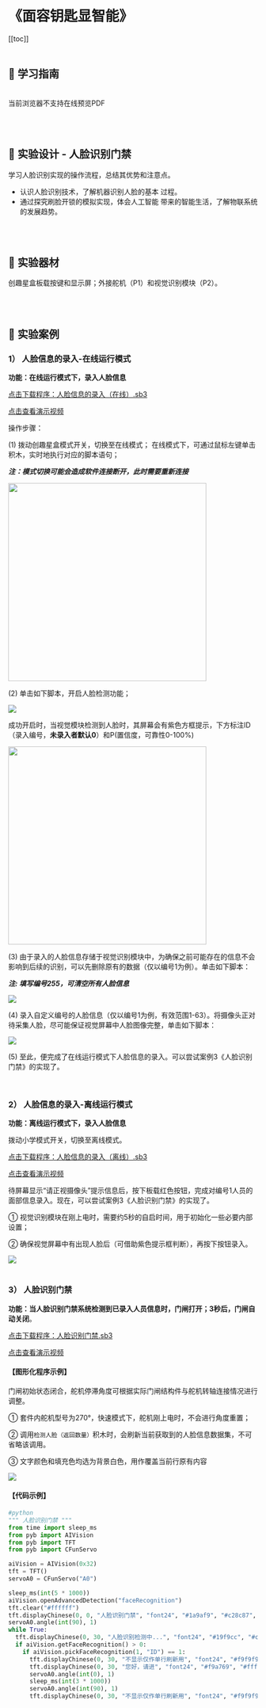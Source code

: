 # 《面容钥匙显智能》

[[toc]]
<br><br>

## 📒 学习指南

<br>
<object data="/tutorial/starbox_yj/pdf/初中第15课面容钥匙显智能.pdf" type="application/pdf" width=1200 height=800 name="面容钥匙显智能">
当前浏览器不支持在线预览PDF
</object>

<br><br>

## 📐 实验设计 - 人脸识别门禁

学习人脸识别实现的操作流程，总结其优势和注意点。

- 认识人脸识别技术，了解机器识别人脸的基本
过程。
- 通过探究刷脸开锁的模拟实现，体会人工智能
带来的智能生活，了解物联系统的发展趋势。

<br><br>

## 🧰 实验器材

创趣星盒板载按键和显示屏；外接舵机（P1）和视觉识别模块（P2）。

<br><br>

## 🌰 实验案例

### 1） 人脸信息的录入-在线运行模式

**功能：在线运行模式下，录入人脸信息**

<a href="/tutorial/starbox_yj/sb3/13/人脸信息的录入（在线）.sb3">点击下载程序：人脸信息的录入（在线）.sb3</a>

<a href="https://www.cfunworld.com" target="_blank">点击查看演示视频</a>

操作步骤：

(1)  拨动创趣星盒模式开关，切换至在线模式； 在线模式下，可通过鼠标左键单击积木，实时地执行对应的脚本语句；

***注：模式切换可能会造成软件连接断开，此时需要重新连接***

<img src="/images/13/在线模式.jpg" width=400>

<br>

(2)  单击如下脚本，开启人脸检测功能；

<img src="/images/13/image-20241008142152998.png">

成功开启时，当视觉模块检测到人脸时，其屏幕会有紫色方框提示，下方标注ID（录入编号，**未录入者默认0**）和P(置信度，可靠性0-100%)

<img src="/images/13/微信图片_20241210153249.jpg" width=400>

<br>

(3)  由于录入的人脸信息存储于视觉识别模块中，为确保之前可能存在的信息不会影响到后续的识别，可以先删除原有的数据（仅以编号1为例）。单击如下脚本：

***注: 填写编号255，可清空所有人脸信息***

<img src="/images/13/image-20241008142610878.png">

<br>

(4)  录入自定义编号的人脸信息（仅以编号1为例，有效范围1-63）。将摄像头正对待采集人脸，尽可能保证视觉屏幕中人脸图像完整，单击如下脚本：

<img src="/images/13/image-20241008142912799.png">

<br>

(5)  至此，便完成了在线运行模式下人脸信息的录入。可以尝试案例3《人脸识别门禁》的实现了。

<br>

### 2） 人脸信息的录入-离线运行模式

**功能：离线运行模式下，录入人脸信息**

拨动小学模式开关，切换至离线模式。

<a href="/tutorial/starbox_yj/sb3/13/人脸信息的录入（离线）.sb3">点击下载程序：人脸信息的录入（离线）.sb3</a>

<a href="https://www.cfunworld.com" target="_blank">点击查看演示视频</a>

待屏幕显示“请正视摄像头”提示信息后，按下板载红色按钮，完成对编号1人员的面部信息录入。现在，可以尝试案例3《人脸识别门禁》的实现了。

① 视觉识别模块在刚上电时，需要约5秒的自启时间，用于初始化一些必要内部设置；

② 确保视觉屏幕中有出现人脸后（可借助紫色提示框判断），再按下按钮录入。

<img src="/images/13/【小学】人脸信息的录入（离线）.png">

<br>
<br>

### 3） 人脸识别门禁

**功能：当人脸识别门禁系统检测到已录入人员信息时，门闸打开；3秒后，门闸自动关闭**。

<a href="/tutorial/starbox_yj/sb3/13/人脸识别门禁.sb3">点击下载程序：人脸识别门禁.sb3</a>

<a href="https://www.cfunworld.com" target="_blank">点击查看演示视频</a>

#### 【图形化程序示例】

门闸初始状态闭合，舵机停滞角度可根据实际门闸结构件与舵机转轴连接情况进行调整。

①  套件内舵机型号为270°，快速模式下，舵机刚上电时，不会进行角度重置；

②  调用`检测人脸（返回数量）`积木时，会刷新当前获取到的人脸信息数据集，不可省略该调用。

③  文字颜色和填充色均选为背景白色，用作覆盖当前行原有内容

<img src="/images/13/【小学】人脸识别门禁.png">



#### 【代码示例】

```python
#python
""" 人脸识别门禁 """
from time import sleep_ms
from pyb import AIVision
from pyb import TFT
from pyb import CFunServo

aiVision = AIVision(0x32)
tft = TFT()
servoA0 = CFunServo("A0")

sleep_ms(int(5 * 1000))
aiVision.openAdvancedDetection("faceRecognition")
tft.clear("#ffffff")
tft.displayChinese(0, 0, "人脸识别门禁", "font24", "#1a9af9", "#c28c87", 0)
servoA0.angle(int(90), 1)
while True:
  tft.displayChinese(0, 30, "人脸识别检测中...", "font24", "#19f9cc", "#c28c87", 0)
  if aiVision.getFaceRecognition() > 0:
    if aiVision.pickFaceRecognition(1, "ID") == 1:
      tft.displayChinese(0, 30, "不显示仅作单行刷新用", "font24", "#f9f9f9", "#ffffff", 1)
      tft.displayChinese(0, 30, "您好，请进", "font24", "#f9a769", "#ffffff", 0)
      servoA0.angle(int(0), 1)
      sleep_ms(int(3 * 1000))
      servoA0.angle(int(90), 1)
      tft.displayChinese(0, 30, "不显示仅作单行刷新用", "font24", "#f9f9f9", "#ffffff", 1)

```